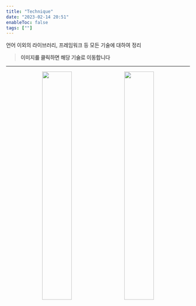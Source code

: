 ```yaml
---
title: "Technique"
date: "2023-02-14 20:51"
enableToc: false
tags: [""]
---
```


언어 이외의 라이브러리, 프레임워크 등 모든 기술에 대하여 정리

> **이미지를 클릭하면 해당 기술로 이동합니다**

<hr>

<div align="center">

[<img src="https://i.imgur.com/2S1WxNZ.png" width="40%">](notes/TIL/fragment/tech/git/git)
&nbsp;&nbsp;&nbsp;&nbsp;
[<img src="https://i.imgur.com/J952jLZ.png" width="40%">](notes/TIL/fragment/tech/spring/spring)

</div>
